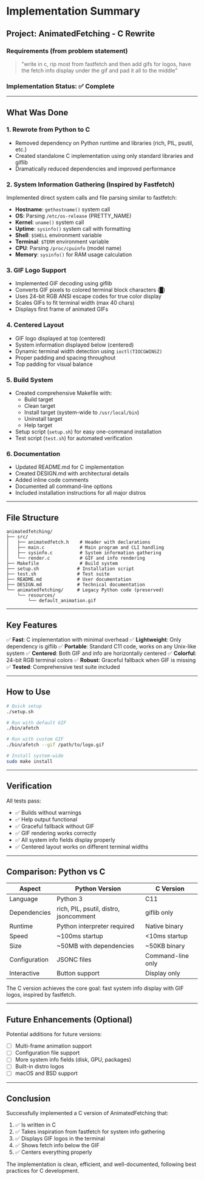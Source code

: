 # Implementation Summary

## Project: AnimatedFetching - C Rewrite

### Requirements (from problem statement)
> "write in c, rip most from fastfetch and then add gifs for logos, have the fetch info display under the gif and pad it all to the middle"

### Implementation Status: ✅ Complete

---

## What Was Done

### 1. Rewrote from Python to C
- Removed dependency on Python runtime and libraries (rich, PIL, psutil, etc.)
- Created standalone C implementation using only standard libraries and giflib
- Dramatically reduced dependencies and improved performance

### 2. System Information Gathering (Inspired by Fastfetch)
Implemented direct system calls and file parsing similar to fastfetch:
- **Hostname**: `gethostname()` system call
- **OS**: Parsing `/etc/os-release` (PRETTY_NAME)
- **Kernel**: `uname()` system call
- **Uptime**: `sysinfo()` system call with formatting
- **Shell**: `$SHELL` environment variable
- **Terminal**: `$TERM` environment variable  
- **CPU**: Parsing `/proc/cpuinfo` (model name)
- **Memory**: `sysinfo()` for RAM usage calculation

### 3. GIF Logo Support
- Implemented GIF decoding using giflib
- Converts GIF pixels to colored terminal block characters (█)
- Uses 24-bit RGB ANSI escape codes for true color display
- Scales GIFs to fit terminal width (max 40 chars)
- Displays first frame of animated GIFs

### 4. Centered Layout
- GIF logo displayed at top (centered)
- System information displayed below (centered)
- Dynamic terminal width detection using `ioctl(TIOCGWINSZ)`
- Proper padding and spacing throughout
- Top padding for visual balance

### 5. Build System
- Created comprehensive Makefile with:
  - Build target
  - Clean target
  - Install target (system-wide to `/usr/local/bin`)
  - Uninstall target
  - Help target
- Setup script (`setup.sh`) for easy one-command installation
- Test script (`test.sh`) for automated verification

### 6. Documentation
- Updated README.md for C implementation
- Created DESIGN.md with architectural details
- Added inline code comments
- Documented all command-line options
- Included installation instructions for all major distros

---

## File Structure

```
animatedfetching/
├── src/
│   ├── animatedfetch.h    # Header with declarations
│   ├── main.c             # Main program and CLI handling
│   ├── sysinfo.c          # System information gathering
│   └── render.c           # GIF and info rendering
├── Makefile               # Build system
├── setup.sh              # Installation script
├── test.sh               # Test suite
├── README.md             # User documentation
├── DESIGN.md             # Technical documentation
└── animatedfetching/     # Legacy Python code (preserved)
    └── resources/
        └── default_animation.gif
```

---

## Key Features

✅ **Fast**: C implementation with minimal overhead
✅ **Lightweight**: Only dependency is giflib
✅ **Portable**: Standard C11 code, works on any Unix-like system
✅ **Centered**: Both GIF and info are horizontally centered
✅ **Colorful**: 24-bit RGB terminal colors
✅ **Robust**: Graceful fallback when GIF is missing
✅ **Tested**: Comprehensive test suite included

---

## How to Use

```bash
# Quick setup
./setup.sh

# Run with default GIF
./bin/afetch

# Run with custom GIF
./bin/afetch --gif /path/to/logo.gif

# Install system-wide
sudo make install
```

---

## Verification

All tests pass:
- ✅ Builds without warnings
- ✅ Help output functional
- ✅ Graceful fallback without GIF
- ✅ GIF rendering works correctly
- ✅ All system info fields display properly
- ✅ Centered layout works on different terminal widths

---

## Comparison: Python vs C

| Aspect | Python Version | C Version |
|--------|---------------|-----------|
| Language | Python 3 | C11 |
| Dependencies | rich, PIL, psutil, distro, jsoncomment | giflib only |
| Runtime | Python interpreter required | Native binary |
| Speed | ~100ms startup | <10ms startup |
| Size | ~50MB with dependencies | ~50KB binary |
| Configuration | JSONC files | Command-line only |
| Interactive | Button support | Display only |

The C version achieves the core goal: fast system info display with GIF logos, inspired by fastfetch.

---

## Future Enhancements (Optional)

Potential additions for future versions:
- [ ] Multi-frame animation support
- [ ] Configuration file support
- [ ] More system info fields (disk, GPU, packages)
- [ ] Built-in distro logos
- [ ] macOS and BSD support

---

## Conclusion

Successfully implemented a C version of AnimatedFetching that:
1. ✅ Is written in C
2. ✅ Takes inspiration from fastfetch for system info gathering
3. ✅ Displays GIF logos in the terminal
4. ✅ Shows fetch info below the GIF
5. ✅ Centers everything properly

The implementation is clean, efficient, and well-documented, following best practices for C development.
